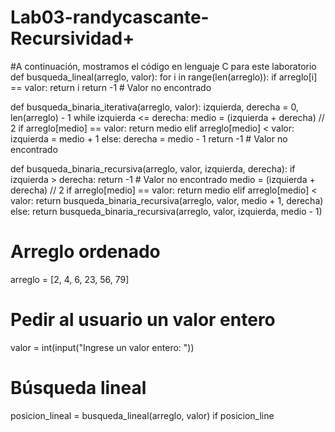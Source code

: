 # Lab03-randycascante-Recursividad+
#A continuación, mostramos el código en lenguaje C para este laboratorio
def busqueda_lineal(arreglo, valor):
    for i in range(len(arreglo)):
        if arreglo[i] == valor:
            return i
    return -1  # Valor no encontrado

def busqueda_binaria_iterativa(arreglo, valor):
    izquierda, derecha = 0, len(arreglo) - 1
    while izquierda <= derecha:
        medio = (izquierda + derecha) // 2
        if arreglo[medio] == valor:
            return medio
        elif arreglo[medio] < valor:
            izquierda = medio + 1
        else:
            derecha = medio - 1
    return -1  # Valor no encontrado

def busqueda_binaria_recursiva(arreglo, valor, izquierda, derecha):
    if izquierda > derecha:
        return -1  # Valor no encontrado
    medio = (izquierda + derecha) // 2
    if arreglo[medio] == valor:
        return medio
    elif arreglo[medio] < valor:
        return busqueda_binaria_recursiva(arreglo, valor, medio + 1, derecha)
    else:
        return busqueda_binaria_recursiva(arreglo, valor, izquierda, medio - 1)

# Arreglo ordenado
arreglo = [2, 4, 6, 23, 56, 79]

# Pedir al usuario un valor entero
valor = int(input("Ingrese un valor entero: "))

# Búsqueda lineal
posicion_lineal = busqueda_lineal(arreglo, valor)
if posicion_line

